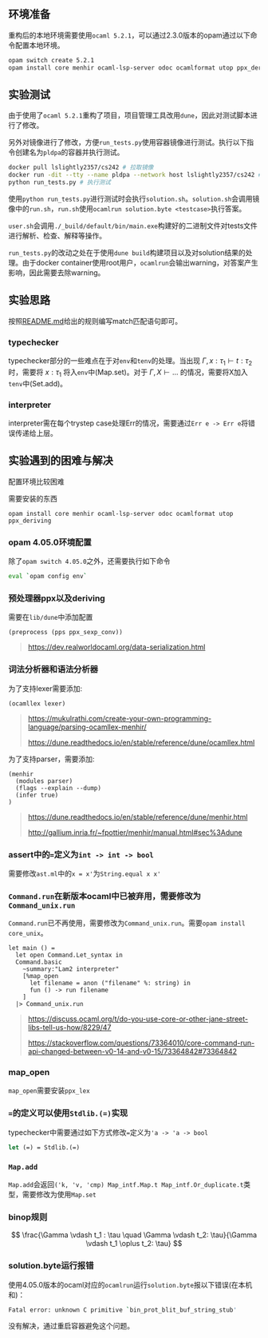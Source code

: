 ## 环境准备

重构后的本地环境需要使用`ocaml 5.2.1`，可以通过2.3.0版本的opam通过以下命令配置本地环境。

```bash
opam switch create 5.2.1
opam install core menhir ocaml-lsp-server odoc ocamlformat utop ppx_deriving core_unix
```

## 实验测试

由于使用了`ocaml 5.2.1`重构了项目，项目管理工具改用`dune`，因此对测试脚本进行了修改。

另外对镜像进行了修改，方便`run_tests.py`使用容器镜像进行测试。执行以下指令创建名为`pldpa`的容器并执行测试。

```bash
docker pull lslightly2357/cs242 # 拉取镜像
docker run -dit --tty --name pldpa --network host lslightly2357/cs242 # 启动容器
python run_tests.py # 执行测试
```

使用`python run_tests.py`进行测试时会执行`solution.sh`。`solution.sh`会调用镜像中的`run.sh`，`run.sh`使用`ocamlrun solution.byte <testcase>`执行答案。

`user.sh`会调用`./_build/default/bin/main.exe`构建好的二进制文件对tests文件进行解析、检查、解释等操作。

`run_tests.py`的改动之处在于使用`dune build`构建项目以及对solution结果的处理。由于docker container使用root用户，`ocamlrun`会输出warning，对答案产生影响，因此需要去除warning。

## 实验思路

按照[README.md](README.md)给出的规则编写match匹配语句即可。

### typechecker

typechecker部分的一些难点在于对`env`和`tenv`的处理。当出现 $\Gamma, x: \tau_1 \vdash t: \tau_2$ 时，需要将 $x: \tau_1$ 将入`env`中(Map.set)。对于 $\Gamma, X \vdash ...$ 的情况，需要将X加入`tenv`中(Set.add)。

### interpreter

interpreter需在每个trystep case处理Err的情况，需要通过`Err e -> Err e`将错误传递给上层。

## 实验遇到的困难与解决

配置环境比较困难

需要安装的东西

`opam install core menhir ocaml-lsp-server odoc ocamlformat utop ppx_deriving`

### opam 4.05.0环境配置

除了`opam switch 4.05.0`之外，还需要执行如下命令

```bash
eval `opam config env`
```

### 预处理器ppx以及deriving

需要在`lib/dune`中添加配置

```
(preprocess (pps ppx_sexp_conv))
```

> https://dev.realworldocaml.org/data-serialization.html

### 词法分析器和语法分析器

为了支持lexer需要添加:

```
(ocamllex lexer)
```

> https://mukulrathi.com/create-your-own-programming-language/parsing-ocamllex-menhir/
>
> https://dune.readthedocs.io/en/stable/reference/dune/ocamllex.html


为了支持parser，需要添加:

```
(menhir
  (modules parser)
  (flags --explain --dump)
  (infer true)
)
```

> https://dune.readthedocs.io/en/stable/reference/dune/menhir.html
>
> http://gallium.inria.fr/~fpottier/menhir/manual.html#sec%3Adune

### assert中的`=`定义为`int -> int -> bool`

需要修改`ast.ml`中的`x = x'`为`String.equal x x'`

### `Command.run`在新版本ocaml中已被弃用，需要修改为`Command_unix.run`

`Command.run`已不再使用，需要修改为`Command_unix.run`。需要`opam install core_unix`。

```
let main () =
  let open Command.Let_syntax in
  Command.basic
    ~summary:"Lam2 interpreter"
    [%map_open
      let filename = anon ("filename" %: string) in
      fun () -> run filename
    ]
  |> Command_unix.run
```

> https://discuss.ocaml.org/t/do-you-use-core-or-other-jane-street-libs-tell-us-how/8229/47
>
> https://stackoverflow.com/questions/73364010/core-command-run-api-changed-between-v0-14-and-v0-15/73364842#73364842

### map_open

`map_open`需要安装`ppx_lex`

### `=`的定义可以使用`Stdlib.(=)`实现

typechecker中需要通过如下方式修改`=`定义为`'a -> 'a -> bool`

```ocaml
let (=) = Stdlib.(=)
```

### `Map.add`

`Map.add`会返回`('k, 'v, 'cmp) Map_intf.Map.t Map_intf.Or_duplicate.t`类型，需要修改为使用`Map.set`

### binop规则

$$
\frac{\Gamma \vdash t_1 : \tau \quad \Gamma \vdash t_2: \tau}{\Gamma \vdash t_1 \oplus t_2: \tau}
$$

### solution.byte运行报错

使用4.05.0版本的ocaml对应的`ocamlrun`运行`solution.byte`报以下错误(在本机和)：

```bash
Fatal error: unknown C primitive `bin_prot_blit_buf_string_stub'
```

没有解决，通过重启容器避免这个问题。
